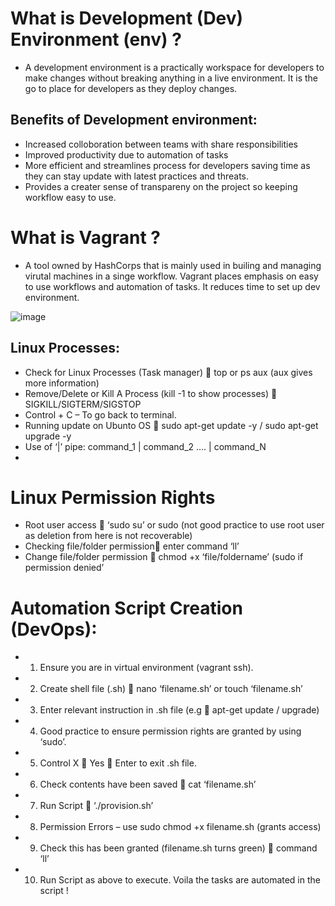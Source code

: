 # What is Development (Dev) Environment (env) ?
- A development environment is a practically workspace for developers to make changes without breaking anything in a live environment. It is the go to place for developers as they deploy changes. 
## Benefits of Development environment:
- Increased colloboration between teams with share responsibilities
- Improved productivity due to automation of tasks
-  More efficient and streamlines process for developers saving time as they can stay update with latest practices and threats.
-  Provides a creater sense of transpareny on the project so keeping workflow easy to use.
# What is Vagrant ?
- A tool owned by HashCorps that is mainly used in builing and managing virutal machines in a singe workflow. Vagrant places emphasis on easy to use workflows and automation of tasks. It reduces time to set up dev environment. 

![image](https://user-images.githubusercontent.com/97620055/184191411-31f2fb48-b5ec-4b05-911d-2e4eb0c28c8d.png)


## Linux Processes:
-	Check for Linux Processes (Task manager)  top or ps aux (aux gives more information)
-	Remove/Delete or Kill A Process (kill -1 to show processes)  SIGKILL/SIGTERM/SIGSTOP 
-	Control + C – To go back to terminal. 
-	Running update on Ubunto OS  sudo apt-get update -y / sudo apt-get upgrade -y 
-	Use of ‘|’ pipe:     command_1 | command_2 …. | command_N 
-	

# Linux Permission Rights
-	Root user access  ‘sudo su’ or sudo (not good practice to use root user as deletion from here is not recoverable)
-	Checking file/folder permission enter command ‘ll’
-	Change file/folder permission  chmod +x ‘file/foldername’ (sudo if permission denied’

# Automation Script Creation (DevOps): 
- 1.	Ensure you are in virtual environment (vagrant ssh).
- 2.	Create shell file (.sh)  nano ‘filename.sh’ or touch ‘filename.sh’
- 3.	Enter relevant instruction in .sh file (e.g  apt-get update / upgrade)
- 4.	Good practice to ensure permission rights are granted by using ‘sudo’.
- 5.	Control X  Yes  Enter to exit .sh file.
- 6.	Check contents have been saved  cat ‘filename.sh’
- 7.	Run Script  ‘./provision.sh’
- 8.	Permission Errors – use sudo chmod +x filename.sh (grants access)
- 9.	Check this has been granted (filename.sh turns green)  command ‘ll’
- 10.	Run Script as above to execute. Voila the tasks are automated in the script ! 
